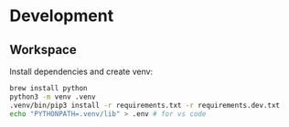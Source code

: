# Development

## Workspace

Install dependencies and create venv:

```sh
brew install python
python3 -m venv .venv
.venv/bin/pip3 install -r requirements.txt -r requirements.dev.txt
echo "PYTHONPATH=.venv/lib" > .env # for vs code
```

